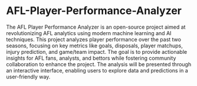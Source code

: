 # AFL-Player-Performance-Analyzer
 The AFL Player Performance Analyzer is an open-source project aimed at revolutionizing AFL analytics using modern machine learning and AI techniques. This project analyzes player performance over the past two seasons, focusing on key metrics like goals, disposals, player matchups, injury prediction, and game/team impact.  The goal is to provide actionable insights for AFL fans, analysts, and bettors while fostering community collaboration to enhance the project. The analysis will be presented through an interactive interface, enabling users to explore data and predictions in a user-friendly way.
